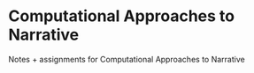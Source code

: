 # Computational Approaches to Narrative
Notes + assignments for Computational Approaches to Narrative
